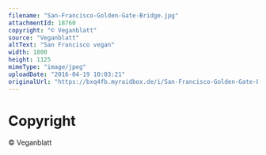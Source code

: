 ```yaml
---
filename: "San-Francisco-Golden-Gate-Bridge.jpg"
attachmentId: 18760
copyright: "© Veganblatt"
source: "Veganblatt"
altText: "San Francisco vegan"
width: 1800
height: 1125
mimeType: "image/jpeg"
uploadDate: "2016-04-19 10:03:21"
originalUrl: "https://bxq4fb.myraidbox.de/i/San-Francisco-Golden-Gate-Bridge.jpg"
---
```


# Copyright

© Veganblatt
